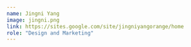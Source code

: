 ```yaml
---
name: Jingni Yang
image: jingni.png
link: https://sites.google.com/site/jingniyangorange/home
role: "Design and Marketing"
---
```

<!-- TODO -->